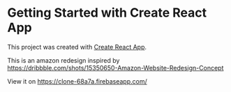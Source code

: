 # Getting Started with Create React App

This project was created with [Create React App](https://github.com/facebook/create-react-app).

This is an amazon redesign inspired by https://dribbble.com/shots/15350650-Amazon-Website-Redesign-Concept

View it on https://clone-68a7a.firebaseapp.com/
